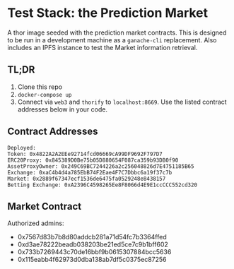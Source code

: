 # Test Stack: the Prediction Market

A thor image seeded with the prediction market contracts. This is designed to be run in a development machine as a `ganache-cli` replacement. Also includes an IPFS instance to test the Market information retrieval.

## TL;DR

1. Clone this repo
2. `docker-compose up`
3. Connect via `web3` and `thorify` to `localhost:8669`. Use the listed contract addresses below in your code.

## Contract Addresses

```
Deployed:
Token: 0x4822A2A2EEe92714fcd06669cA99DF9692F797D7
ERC20Proxy: 0x845389D0Be75b05D880654F087ca359b93DB0f90
AssetProxyOwner: 0x249C69BC7244226a2c256048826d7E4751185B65
Exchange: 0xaC4b4d4a785EbB74F2Eae4F7C7Dbbc6a19f37c7b
Market: 0x2889f67347ecf1536de6475fa0529248e8438157
Betting Exchange: 0xA2396C4598265Ee8F8066d4E9E1ccCCC552cd320
```

## Market Contract

Authorized admins:

- 0x7567d83b7b8d80addcb281a71d54fc7b3364ffed
- 0xd3ae78222beadb038203be21ed5ce7c9b1bff602
- 0x733b7269443c70de16bbf9b0615307884bcc5636
- 0x115eabb4f62973d0dba138ab7df5c0375ec87256
